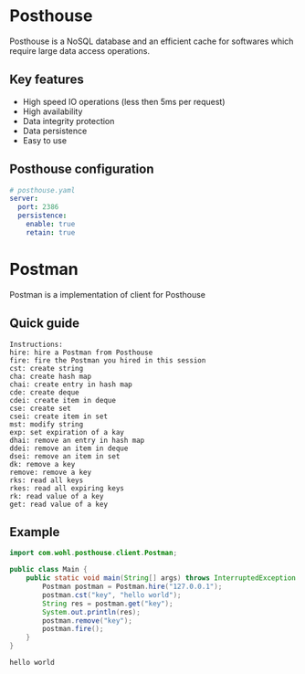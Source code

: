 # Posthouse

Posthouse is a NoSQL database and an efficient cache for softwares which require large data access operations.

## Key features

- High speed IO operations (less then 5ms per request)
- High availability
- Data integrity protection
- Data persistence
- Easy to use

## Posthouse configuration

```yaml
# posthouse.yaml
server:
  port: 2386
  persistence:
    enable: true
    retain: true
```

# Postman

Postman is a implementation of client for Posthouse

## Quick guide

```
Instructions:
hire: hire a Postman from Posthouse
fire: fire the Postman you hired in this session
cst: create string
cha: create hash map
chai: create entry in hash map
cde: create deque
cdei: create item in deque
cse: create set
csei: create item in set
mst: modify string
exp: set expiration of a kay
dhai: remove an entry in hash map
ddei: remove an item in deque
dsei: remove an item in set
dk: remove a key
remove: remove a key
rks: read all keys
rkes: read all expiring keys
rk: read value of a key
get: read value of a key
```

## Example
```java
import com.wohl.posthouse.client.Postman;

public class Main {
    public static void main(String[] args) throws InterruptedException {
        Postman postman = Postman.hire("127.0.0.1");
        postman.cst("key", "hello world");
        String res = postman.get("key");
        System.out.println(res);
        postman.remove("key");
        postman.fire();
    }
}
```

```
hello world
```
